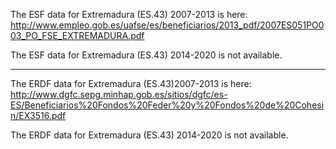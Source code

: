 The ESF data for Extremadura (ES.43) 2007-2013 is here: http://www.empleo.gob.es/uafse/es/beneficiarios/2013_pdf/2007ES051PO003_PO_FSE_EXTREMADURA.pdf

The ESF data for Extremadura (ES.43) 2014-2020 is not available.

-----

The ERDF data for Extremadura (ES.43)2007-2013 is here: http://www.dgfc.sepg.minhap.gob.es/sitios/dgfc/es-ES/Beneficiarios%20Fondos%20Feder%20y%20Fondos%20de%20Cohesin/EX3516.pdf

The ERDF data for Extremadura (ES.43) 2014-2020 is not available.









